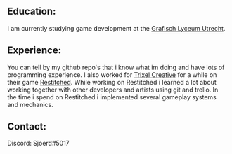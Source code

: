 ## Education:
I am currently studying game development at the [Grafisch Lyceum Utrecht](https://www.glu.nl/).

## Experience:
You can tell by my github repo's that i know what im doing and have lots of programming experience. I also worked for [Trixel Creative](https://www.trixelcreative.com/) for a while on their game [Restitched](https://store.steampowered.com/app/1361090/Restitched/). While working on Restitched i learned a lot about working together with other developers and artists using git and trello. In the time i spend on Restitched i implemented several gameplay systems and mechanics.

## Contact:
Discord: Sjoerd#5017
